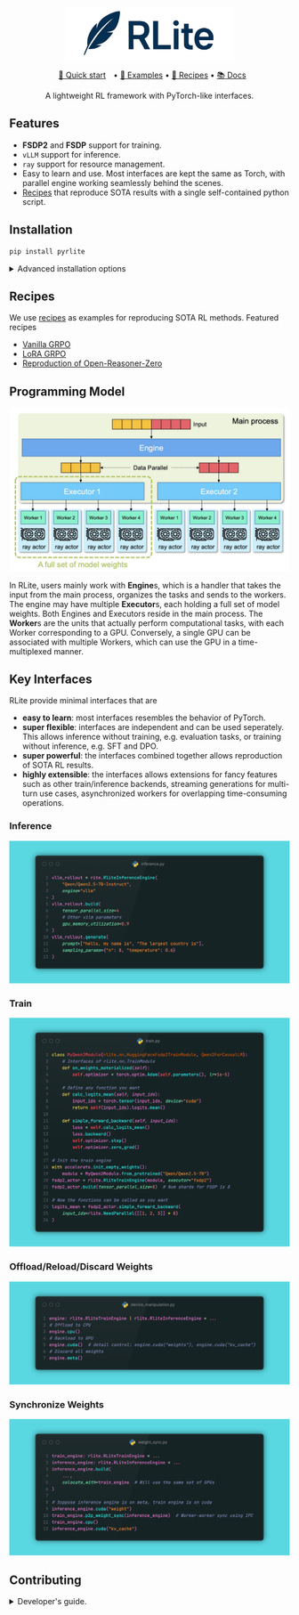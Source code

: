 <div align="center">

<img alt="RLite" src="assets/logo/row_text_light.png" width="300px">

<p align="center">
  <a href="https://rlite-documentation.readthedocs.io/en/latest/quick_start.html" style="margin: 0 10px;">🚀 Quick start</a> •
  <a href="https://github.com/rlite-project/RLite/tree/main/examples">🌰 Examples</a> •
  <a href="https://github.com/rlite-project/RLite-Recipe">🍲 Recipes</a> •
  <a href="https://rlite-documentation.readthedocs.io/en/latest/">📚 Docs</a>
</p>

A lightweight RL framework with PyTorch-like interfaces.

</div>

## Features

- **FSDP2** and **FSDP** support for training.
- `vLLM` support for inference.
- `ray` support for resource management.
- Easy to learn and use. Most interfaces are kept the same as Torch, with parallel engine working seamlessly behind the scenes.
- [Recipes](https://github.com/rlite-project/RLite-Recipe) that reproduce SOTA results with a single self-contained python script.

## Installation

```python
pip install pyrlite
```

<details>

<summary>Advanced installation options</summary>

We recommend using `conda` to manage our computation environment.

1. Create a conda environment:

```
conda create -n rlite python==3.12
conda activate rlite
```

2. Install common dependencies

```bash
# install vllm
pip install vllm accelerate

# flash attention 2 (make sure you have 64 CPU cores)
MAX_JOBS=64 pip install flash-attn --no-build-isolation

# Install fashinfer for faster inference
pip install flashinfer-python==0.2.2.post1 -i https://flashinfer.ai/whl/cu124/torch2.6
```

4. Install `rlite`

```bash
git clone https://github.com/rlite-project/RLite.git
cd RLite; pip install -e .
```

</details>

## Recipes

We use [recipes](https://github.com/rlite-project/RLite-Recipe) as examples for reproducing SOTA RL methods. Featured recipes

- [Vanilla GRPO](https://github.com/rlite-project/RLite-Recipe/tree/main/recipe/on_policy_grpo_math_verifiable_reward)
- [LoRA GRPO](https://github.com/rlite-project/RLite-Recipe/tree/main/recipe/grpo_lora)
- [Reproduction of Open-Reasoner-Zero](https://github.com/rlite-project/RLite-Recipe/tree/main/recipe/reproduce_orz)

## Programming Model

![Programming Model](assets/docs/source/intrudoction/program_model.jpg)

In RLite, users mainly work with **Engine**s, which is a handler that takes the input from the main process, organizes the tasks and sends to the workers. The engine may have multiple **Executor**s, each holding a full set of model weights. Both Engines and Executors reside in the main process. The **Worker**s are the units that actually perform computational tasks, with each Worker corresponding to a GPU. Conversely, a single GPU can be associated with multiple Workers, which can use the GPU in a time-multiplexed manner.

## Key Interfaces

RLite provide minimal interfaces that are

- **easy to learn**: most interfaces resembles the behavior of PyTorch.
- **super flexible**: interfaces are independent and can be used seperately. This allows inference without training, e.g. evaluation tasks, or training without inference, e.g. SFT and DPO.
- **super powerful**: the interfaces combined together allows reproduction of SOTA RL results.
- **highly extensible**: the interfaces allows extensions for fancy features such as other train/inference backends, streaming generations for multi-turn use cases, asynchronized workers for overlapping time-consuming operations.

### Inference

![Inference Example](assets/README//inference_example.png)

### Train

![Train Example](assets/README/train_example.png)

### Offload/Reload/Discard Weights

![Device Example](assets/README/device_example.png)

### Synchronize Weights

![Weight Sync](assets/README/weight_sync.png)

## Contributing

<details>
<summary>Developer's guide.</summary>

<br>

> Write code that you would like to read again.

We use `pre-commit` and `git cz` to sanitize the commits. You can run `pre-commit` before `git cz` to avoid repeatedly input the commit messages.

```bash
pip install pre-commit
# Install pre-commit hooks
pre-commit install
pre-commit install --hook-type commit-msg
# Install this emoji-style tool
sudo npm install -g git-cz --no-audit --verbose --registry=https://registry.npmmirror.com

# Install rlite
pip install -e ".[dev]"
```

##### Code Style

- Single line code length is 99 characters, comments and documents are 79 characters.
- Write unit tests for atomic capabilities to ensure that `pytest` does not throw an error.

Run `pre-commit` to automatically lint the code:

```
pre-commit run --all-files
```

##### Run Unit Tests:

```bash
# Only run tests
pytest

# Run tests and output test code coverage report
pytest --cov=rlite
```

#### Debug with VSCode

##### Preparation

Install `Command Variable` extension of VSCode. Add a `launch.json` under `.vscode/`, with the following content:

```json
{
  "version": "0.2.0",
  "configurations": [
    {
      "name": "Python: Attach Dynamic",
      "type": "debugpy",
      "request": "attach",
      "connect": {
        "host": "${input:host}",
        "port": "${input:port}"
      },
      "pathMappings": [
        {
          "localRoot": "${workspaceFolder}",
          "remoteRoot": "."
        }
      ]
    }
  ],
  "inputs": [
    {
      "id": "host",
      "type": "command",
      "command": "extension.commandvariable.transform",
      "args": {
        "text": "${promptStringRemember:hostPort}",
        "find": ":.*",
        "replace": "",
        "promptStringRemember": {
          "hostPort": {
            "key": "hostPort",
            "description": "Input host:port",
          }
        }
      }
    },
    {
      "id": "port",
      "type": "command",
      "command": "extension.commandvariable.transform",
      "args": {
        "text": "${remember:hostPort}",
        "find": ".*:",
        "replace": ""
      }
    }
  ]
}
```

##### Debug by attaching to remote workers

1. Insert `breakpoint()` to the code you want to debug.
2. Run the code until you see a message containing the IP:Port you can attach to.
3. Copy the IP:Port, press F5, and paste the IP:Port to the prompted box.

You should ba able to attach your VSCode to the breakpoint.

</details>
